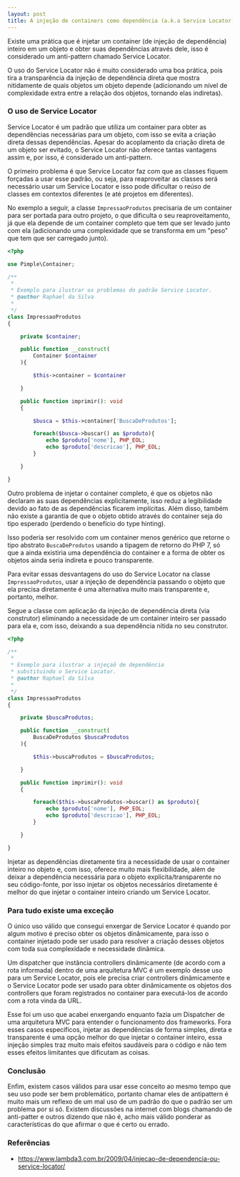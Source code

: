 ```yaml
---
layout: post
title: A injeção de containers como dependência (a.k.a Service Locator)
---
```


Existe uma prática que é injetar um container (de injeção de dependência) inteiro em um objeto e obter suas dependências através dele, isso é considerado um anti-pattern chamado Service Locator. 

O uso do Service Locator não é muito considerado uma boa prática, pois tira a transparência da injeção de dependência direta que mostra nitidamente de quais objetos um objeto depende (adicionando um nível de complexidade extra entre a relação dos objetos, tornando elas indiretas). 

### O uso de Service Locator

Service Locator é um padrão que utiliza um container para obter as dependências necessárias para um objeto, com isso se evita a criação direta dessas dependências. Apesar do acoplamento da criação direta de um objeto ser evitado, o Service Locator não oferece tantas vantagens assim e, por isso, é considerado um anti-pattern.

O primeiro problema é que Service Locator faz com que as classes fiquem forçadas a usar esse padrão, ou seja, para reaproveitar as classes será necessário usar um Service Locator e isso pode dificultar o reúso de classes em contextos diferentes (e até projetos em diferentes). 

No exemplo a seguir, a classe `ImpressaoProdutos` precisaria de um container para ser portada para outro projeto, o que dificulta o seu reaproveitamento, já que ela depende de um container completo que tem que ser levado junto com ela (adicionando uma complexidade que se transforma em um "peso" que tem que ser carregado junto).

```php
<?php

use Pimple\Container;

/**
 *
 * Exemplo para ilustrar os problemas do padrão Service Locator.
 * @author Raphael da Silva
 *
 */
class ImpressaoProdutos
{

    private $container;

    public function __construct(
        Container $container
    ){

        $this->container = $container

    }

    public function imprimir(): void
    {

        $busca = $this->container['BuscaDeProdutos'];

        foreach($busca->buscar() as $produto){
            echo $produto['nome'], PHP_EOL;
            echo $produto['descricao'], PHP_EOL;
        }

    }

}
```

Outro problema de injetar o container completo, é que os objetos não declaram as suas dependências explicitamente, isso reduz a legibilidade devido ao fato de as dependências ficarem implícitas. Além disso, também não existe a garantia de que o objeto obtido através do container seja do tipo esperado (perdendo o benefício do type hinting). 

Isso poderia ser resolvido com um container menos genérico que retorne o tipo abstrato `BuscaDeProdutos` usando a tipagem de retorno do PHP 7, só que a ainda existiria uma dependência do container e a forma de obter os objetos ainda seria indireta e pouco transparente.

Para evitar essas desvantagens do uso do Service Locator na classe `ImpressaoProdutos`, usar a injeção de dependência passando o objeto que ela precisa diretamente é uma alternativa muito mais transparente e, portanto, melhor. 

Segue a classe com aplicação da injeção de dependência direta (via construtor) eliminando a necessidade de um container inteiro ser passado para ela e, com isso, deixando a sua dependência nítida no seu construtor.

```php
<?php

/**
 *
 * Exemplo para ilustrar a injeçaõ de dependência 
 * substituindo o Service Locator.
 * @author Raphael da Silva
 *
 */
class ImpressaoProdutos
{

    private $buscaProdutos;

    public function __construct(
        BuscaDeProdutos $buscaProdutos
    ){

        $this->buscaProdutos = $buscaProdutos;

    }

    public function imprimir(): void
    {

        foreach($this->buscaProdutos->buscar() as $produto){
            echo $produto['nome'], PHP_EOL;
            echo $produto['descricao'], PHP_EOL;
        }

    }

}
```

Injetar as dependências diretamente tira a necessidade de usar o container inteiro no objeto e, com isso, oferece muito mais flexibilidade, além de deixar a dependência necessária para o objeto explícita/transparente no seu código-fonte, por isso injetar os objetos necessários diretamente é melhor do que injetar o container inteiro criando um Service Locator.

### Para tudo existe uma exceção

O único uso válido que consegui enxergar de Service Locator é quando por algum motivo é preciso obter os objetos dinâmicamente, para isso o container injetado pode ser usado para resolver a criação desses objetos com toda sua complexidade e necessidade dinâmica. 

Um dispatcher que instância controllers dinâmicamente (de acordo com a rota informada) dentro de uma arquitetura MVC é um exemplo desse uso para um Service Locator, pois ele precisa criar controllers dinâmicamente e o Service Locator pode ser usado para obter dinâmicamente os objetos dos controllers que foram registrados no container para executá-los de acordo com a rota vinda da URL. 

Esse foi um uso que acabei enxergando enquanto fazia um Dispatcher de uma arquitetura MVC para entender o funcionamento dos frameworks. Fora esses casos específicos, injetar as dependências de forma simples, direta e transparente é uma opção melhor do que injetar o container inteiro, essa injeção simples traz muito mais efeitos saudáveis para o código e não tem esses efeitos limitantes que dificutam as coisas.

### Conclusão

Enfim, existem casos válidos para usar esse conceito ao mesmo tempo que seu uso pode ser bem problemático, portanto chamar eles de antipattern é muito mais um reflexo de um mal uso de um padrão do que o padrão ser um problema por si só. Existem discussões na internet com blogs chamando de anti-patter e outros dizendo que não é, acho mais válido ponderar as características do que afirmar o que é certo ou errado.

### Referências 

* https://www.lambda3.com.br/2009/04/injecao-de-dependencia-ou-service-locator/